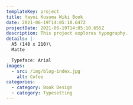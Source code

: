 ```yaml
---
templateKey: project
title: Yayoi Kusuma Wiki Book
date: 2021-06-19T14:05:10.647Z
projectDate: 2021-06-19T14:05:10.655Z
description: This project explores typography.
details: |-
  A5 (148 x 210)\
  Matte

  Typeface: Arial
images:
  - src: /img/blog-index.jpg
    alt: Cofee
categories:
  - category: Book Design
  - category: Typesetting
---
```

